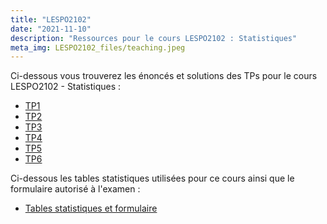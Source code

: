 ```yaml
---
title: "LESPO2102"
date: "2021-11-10"
description: "Ressources pour le cours LESPO2102 : Statistiques"
meta_img: LESPO2102_files/teaching.jpeg
---
```


Ci-dessous vous trouverez les énoncés et solutions des TPs pour le cours LESPO2102 - Statistiques :

- [TP1](/LESPO2102_files/TP1.html)
- [TP2](/LESPO2102_files/TP2.html)
- [TP3](/LESPO2102_files/TP3.html)
- [TP4](/LESPO2102_files/TP4.html)
- [TP5](/LESPO2102_files/TP5.html)
- [TP6](/LESPO2102_files/TP6.html)

Ci-dessous les tables statistiques utilisées pour ce cours ainsi que le formulaire autorisé à l'examen :

- [Tables statistiques et formulaire](/LESPO2102_files/formulaire_tables_LESPO2102.pdf)

